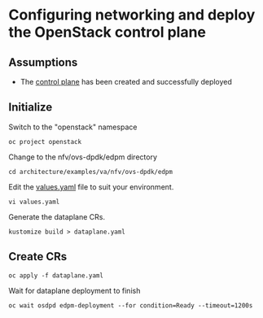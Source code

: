 # Configuring networking and deploy the OpenStack control plane

## Assumptions

- The [control plane](control-plane.md) has been created and successfully deployed

## Initialize

Switch to the "openstack" namespace
```
oc project openstack
```
Change to the nfv/ovs-dpdk/edpm directory
```
cd architecture/examples/va/nfv/ovs-dpdk/edpm
```
Edit the [values.yaml](values.yaml) file to suit 
your environment.
```
vi values.yaml
```
Generate the dataplane CRs.
```
kustomize build > dataplane.yaml
```

## Create CRs
```
oc apply -f dataplane.yaml
```

Wait for dataplane deployment to finish
```
oc wait osdpd edpm-deployment --for condition=Ready --timeout=1200s
```
